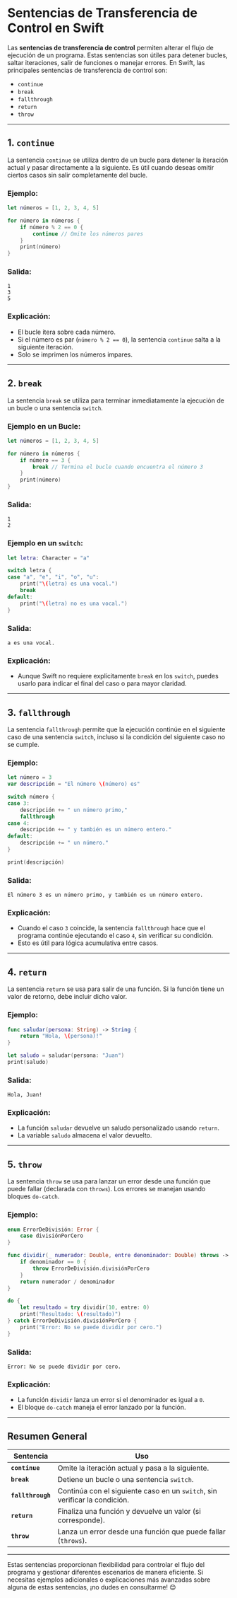 # Sentencias de Transferencia de Control en Swift

Las **sentencias de transferencia de control** permiten alterar el flujo de ejecución de un programa. Estas sentencias son útiles para detener bucles, saltar iteraciones, salir de funciones o manejar errores. En Swift, las principales sentencias de transferencia de control son:

- `continue`
- `break`
- `fallthrough`
- `return`
- `throw`

---

## 1. **`continue`**

La sentencia `continue` se utiliza dentro de un bucle para detener la iteración actual y pasar directamente a la siguiente. Es útil cuando deseas omitir ciertos casos sin salir completamente del bucle.

### Ejemplo:

```swift
let números = [1, 2, 3, 4, 5]

for número in números {
    if número % 2 == 0 {
        continue // Omite los números pares
    }
    print(número)
}
```

### Salida:
```
1
3
5
```

### Explicación:
- El bucle itera sobre cada número.
- Si el número es par (`número % 2 == 0`), la sentencia `continue` salta a la siguiente iteración.
- Solo se imprimen los números impares.

---

## 2. **`break`**

La sentencia `break` se utiliza para terminar inmediatamente la ejecución de un bucle o una sentencia `switch`.

### Ejemplo en un Bucle:

```swift
let números = [1, 2, 3, 4, 5]

for número in números {
    if número == 3 {
        break // Termina el bucle cuando encuentra el número 3
    }
    print(número)
}
```

### Salida:
```
1
2
```

### Ejemplo en un `switch`:

```swift
let letra: Character = "a"

switch letra {
case "a", "e", "i", "o", "u":
    print("\(letra) es una vocal.")
    break
default:
    print("\(letra) no es una vocal.")
}
```

### Salida:
```
a es una vocal.
```

### Explicación:
- Aunque Swift no requiere explícitamente `break` en los `switch`, puedes usarlo para indicar el final del caso o para mayor claridad.

---

## 3. **`fallthrough`**

La sentencia `fallthrough` permite que la ejecución continúe en el siguiente caso de una sentencia `switch`, incluso si la condición del siguiente caso no se cumple.

### Ejemplo:

```swift
let número = 3
var descripción = "El número \(número) es"

switch número {
case 3:
    descripción += " un número primo,"
    fallthrough
case 4:
    descripción += " y también es un número entero."
default:
    descripción += " un número."
}

print(descripción)
```

### Salida:
```
El número 3 es un número primo, y también es un número entero.
```

### Explicación:
- Cuando el caso `3` coincide, la sentencia `fallthrough` hace que el programa continúe ejecutando el caso `4`, sin verificar su condición.
- Esto es útil para lógica acumulativa entre casos.

---

## 4. **`return`**

La sentencia `return` se usa para salir de una función. Si la función tiene un valor de retorno, debe incluir dicho valor.

### Ejemplo:

```swift
func saludar(persona: String) -> String {
    return "Hola, \(persona)!"
}

let saludo = saludar(persona: "Juan")
print(saludo)
```

### Salida:
```
Hola, Juan!
```

### Explicación:
- La función `saludar` devuelve un saludo personalizado usando `return`.
- La variable `saludo` almacena el valor devuelto.

---

## 5. **`throw`**

La sentencia `throw` se usa para lanzar un error desde una función que puede fallar (declarada con `throws`). Los errores se manejan usando bloques `do-catch`.

### Ejemplo:

```swift
enum ErrorDeDivisión: Error {
    case divisiónPorCero
}

func dividir(_ numerador: Double, entre denominador: Double) throws -> Double {
    if denominador == 0 {
        throw ErrorDeDivisión.divisiónPorCero
    }
    return numerador / denominador
}

do {
    let resultado = try dividir(10, entre: 0)
    print("Resultado: \(resultado)")
} catch ErrorDeDivisión.divisiónPorCero {
    print("Error: No se puede dividir por cero.")
}
```

### Salida:
```
Error: No se puede dividir por cero.
```

### Explicación:
- La función `dividir` lanza un error si el denominador es igual a `0`.
- El bloque `do-catch` maneja el error lanzado por la función.

---

## Resumen General

| Sentencia   | Uso                                                                 |
|-------------|---------------------------------------------------------------------|
| **`continue`** | Omite la iteración actual y pasa a la siguiente.                     |
| **`break`**    | Detiene un bucle o una sentencia `switch`.                          |
| **`fallthrough`** | Continúa con el siguiente caso en un `switch`, sin verificar la condición. |
| **`return`**   | Finaliza una función y devuelve un valor (si corresponde).          |
| **`throw`**    | Lanza un error desde una función que puede fallar (`throws`).       |

---

Estas sentencias proporcionan flexibilidad para controlar el flujo del programa y gestionar diferentes escenarios de manera eficiente. Si necesitas ejemplos adicionales o explicaciones más avanzadas sobre alguna de estas sentencias, ¡no dudes en consultarme! 😊


